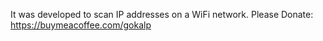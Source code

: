 It was developed to scan IP addresses on a WiFi network.
Please Donate:
https://buymeacoffee.com/gokalp
